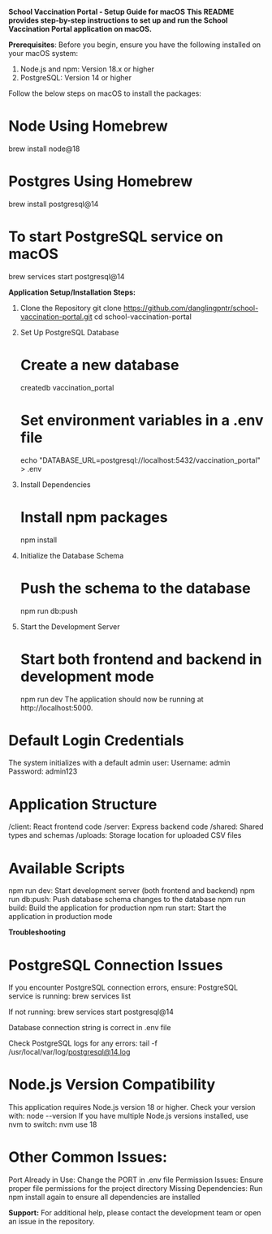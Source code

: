 **School Vaccination Portal - Setup Guide for macOS**
**This README provides step-by-step instructions to set up and run the School Vaccination Portal application on macOS.**

**Prerequisites**:
Before you begin, ensure you have the following installed on your macOS system:
1. Node.js and npm: Version 18.x or higher
2. PostgreSQL: Version 14 or higher

Follow the below steps on macOS to install the packages:

# Node Using Homebrew
brew install node@18

# Postgres Using Homebrew
brew install postgresql@14

# To start PostgreSQL service on macOS
brew services start postgresql@14

**Application Setup/Installation Steps:**
1. Clone the Repository
    git clone https://github.com/danglingpntr/school-vaccination-portal.git
    cd school-vaccination-portal

2. Set Up PostgreSQL Database
    # Create a new database
    createdb vaccination_portal

    # Set environment variables in a .env file
    echo "DATABASE_URL=postgresql://localhost:5432/vaccination_portal" > .env

3. Install Dependencies
    # Install npm packages
    npm install

4. Initialize the Database Schema
    # Push the schema to the database
    npm run db:push

5. Start the Development Server
    # Start both frontend and backend in development mode
    npm run dev
    The application should now be running at http://localhost:5000.

# Default Login Credentials
The system initializes with a default admin user:
Username: admin
Password: admin123

# Application Structure
/client: React frontend code
/server: Express backend code
/shared: Shared types and schemas
/uploads: Storage location for uploaded CSV files

# Available Scripts
npm run dev: Start development server (both frontend and backend)
npm run db:push: Push database schema changes to the database
npm run build: Build the application for production
npm run start: Start the application in production mode

**Troubleshooting**

# PostgreSQL Connection Issues

If you encounter PostgreSQL connection errors, ensure:
PostgreSQL service is running:
brew services list

If not running:
brew services start postgresql@14

Database connection string is correct in .env file

Check PostgreSQL logs for any errors:
tail -f /usr/local/var/log/postgresql@14.log

# Node.js Version Compatibility
This application requires Node.js version 18 or higher. Check your version with:
node --version
If you have multiple Node.js versions installed, use nvm to switch:
nvm use 18

# Other Common Issues:
Port Already in Use: Change the PORT in .env file
Permission Issues: Ensure proper file permissions for the project directory
Missing Dependencies: Run npm install again to ensure all dependencies are installed

**Support:**
For additional help, please contact the development team or open an issue in the repository.